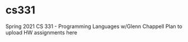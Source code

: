 # cs331
Spring 2021 CS 331 - Programming Languages w/Glenn Chappell
Plan to upload HW assignments here